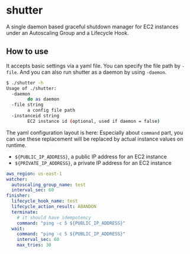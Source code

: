 # shutter

A single daemon based graceful shutdown manager for EC2 instances under an Autoscaling Group and a Lifecycle Hook.

## How to use

It accepts basic settings via a yaml file. You can specify the file path by `-file`.
And you can also run shutter as a daemon by using `-daemon`.

```sh
$ ./shutter -h
Usage of ./shutter:
  -daemon
        do as daemon
  -file string
        a config file path
  -instanceid string
        EC2 instance id (optional, used if daemon = false)
```

The yaml configuration layout is here:
Especially about `command` part, you can use these replacement will be replaced by actual instance values on runtime.

- `${PUBLIC_IP_ADDRESS}`, a public IP address for an EC2 instance
- `${PRIVATE_IP_ADDRESS}`, a private IP address for an EC2 instance

```yaml
aws_region: us-east-1
watcher:
  autoscaling_group_name: test
  interval_sec: 60
finisher:
  lifecycle_hook_name: test
  lifecycle_action_result: ABANDON
  terminate:
    # it should have idempotency
    command: "ping -c 5 ${PUBLIC_IP_ADDRESS}"
  wait:
    command: "ping -c 5 ${PUBLIC_IP_ADDRESS}"
    interval_sec: 60
    max_tries: 30
```
